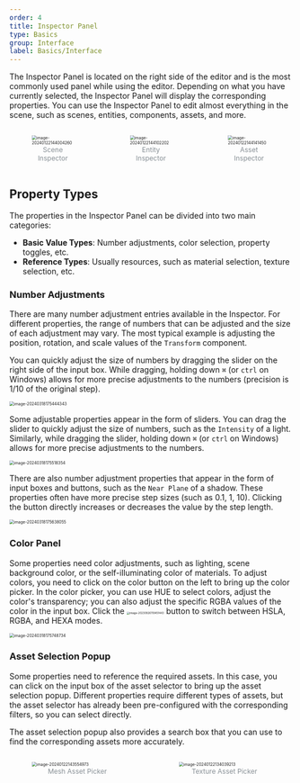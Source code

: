 ```yaml
---
order: 4
title: Inspector Panel
type: Basics
group: Interface
label: Basics/Interface
---
```


The Inspector Panel is located on the right side of the editor and is the most commonly used panel while using the editor. Depending on what you have currently selected, the Inspector Panel will display the corresponding properties. You can use the Inspector Panel to edit almost everything in the scene, such as scenes, entities, components, assets, and more.

<div style="display: flex; gap: 20px;">
  <figure style="flex:1;">
  <img src="https://gw.alipayobjects.com/zos/OasisHub/1d2e383b-2451-4d0e-8338-a16b1a99ce92/image-20240318174937155.png" alt="image-20240122144004260" style="zoom:50%;" />
  <figcaption style="text-align:center; color: #889096;font-size:12px">Scene Inspector</figcaption>
	</figure>
  <figure style="flex:1;">
    <img src="https://gw.alipayobjects.com/zos/OasisHub/bb8e0881-c716-4fc2-89c0-d7b4b01d668d/image-20240318175043180.png" alt="image-20240122144102202" style="zoom:50%;" />
    <figcaption style="text-align:center; color: #889096;font-size:12px">Entity Inspector</figcaption>
  </figure>
  <figure style="flex:1;">
    <img src="https://gw.alipayobjects.com/zos/OasisHub/1ce2c623-bab4-45dd-a0ef-12ab2e00e9a9/image-20240318175341251.png" alt="image-20240122144141450" style="zoom:50%;" />
    <figcaption style="text-align:center; color: #889096;font-size:12px">Asset Inspector</figcaption>
  </figure>
</div>


## Property Types

The properties in the Inspector Panel can be divided into two main categories:

- **Basic Value Types**: Number adjustments, color selection, property toggles, etc.
- **Reference Types**: Usually resources, such as material selection, texture selection, etc.

### Number Adjustments

There are many number adjustment entries available in the Inspector. For different properties, the range of numbers that can be adjusted and the size of each adjustment may vary. The most typical example is adjusting the position, rotation, and scale values of the `Transform` component.

You can quickly adjust the size of numbers by dragging the slider on the right side of the input box. While dragging, holding down `⌘` (or `ctrl` on Windows) allows for more precise adjustments to the numbers (precision is 1/10 of the original step).

<img src="https://gw.alipayobjects.com/zos/OasisHub/b14cd188-22bf-4d78-b327-07a331f3c58b/image-20240318175444343.png" alt="image-20240318175444343" style="zoom:50%;" />

Some adjustable properties appear in the form of sliders. You can drag the slider to quickly adjust the size of numbers, such as the `Intensity` of a light. Similarly, while dragging the slider, holding down `⌘` (or `ctrl` on Windows) allows for more precise adjustments to the numbers.

<img src="https://gw.alipayobjects.com/zos/OasisHub/440cd2ed-d1eb-474f-be7e-7a35cac8c954/image-20240318175518354.png" alt="image-20240318175518354" style="zoom:50%;" />

There are also number adjustment properties that appear in the form of input boxes and buttons, such as the `Near Plane` of a shadow. These properties often have more precise step sizes (such as 0.1, 1, 10). Clicking the button directly increases or decreases the value by the step length.

<img src="https://gw.alipayobjects.com/zos/OasisHub/14c8726c-1a91-4206-8e73-93d436109172/image-20240318175638055.png" alt="image-20240318175638055" style="zoom:50%;" />

### Color Panel

Some properties need color adjustments, such as lighting, scene background color, or the self-illuminating color of materials. To adjust colors, you need to click on the color button on the left to bring up the color picker. In the color picker, you can use HUE to select colors, adjust the color's transparency; you can also adjust the specific RGBA values of the color in the input box. Click the <img src="https://gw.alipayobjects.com/zos/OasisHub/dc030a4b-8813-4ea2-acb0-549c04363b1d/image-20230926110451443.png" alt="image-20230926110451443" style="zoom: 33%;" /> button to switch between HSLA, RGBA, and HEXA modes.

<img src="https://gw.alipayobjects.com/zos/OasisHub/d340d0ea-a88a-4b82-b6c4-c69d3f4b8c4e/image-20240318175748734.png" alt="image-20240318175748734" style="zoom:50%;" />

### Asset Selection Popup

Some properties need to reference the required assets. In this case, you can click on the input box of the asset selector to bring up the asset selection popup. Different properties require different types of assets, but the asset selector has already been pre-configured with the corresponding filters, so you can select directly.

The asset selection popup also provides a search box that you can use to find the corresponding assets more accurately.

<div style="display: flex; gap: 20px;">
  <figure style="flex:1;">
  <img src="https://gw.alipayobjects.com/zos/OasisHub/b7845736-d13a-4332-af75-65cf1e2bb268/image-20240318175855279.png" alt="image-20240122143554973" style="zoom:50%;" />
  <figcaption style="text-align:center; color: #889096;font-size:12px">Mesh Asset Picker</figcaption>
	</figure>
  <figure style="flex:1;">
    <img src="https://gw.alipayobjects.com/zos/OasisHub/b8463854-4343-4dea-b1cf-713a7c617288/image-20240318175957149.png" alt="image-20240122134039213" style="zoom:50%;" />
    <figcaption style="text-align:center; color: #889096;font-size:12px">Texture Asset Picker</figcaption>
  </figure>
</div>


